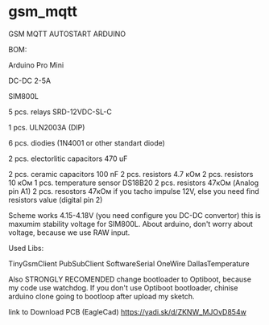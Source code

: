 # gsm_mqtt
GSM MQTT AUTOSTART ARDUINO

BOM:

Arduino Pro Mini

DC-DC 2-5А

SIM800L

5 pcs. relays SRD-12VDC-SL-C

1 pcs. ULN2003A (DIP)

6 pcs. diodies (1N4001 or other standart diode)

2 pcs. electorlitic capacitors 470 uF

2 pcs. ceramic capacitors 100 nF
2 pcs. resistors 4.7 кОм
2 pcs. resistors 10 кОм
1 pcs. temperature sensor DS18B20
2 pcs. resistors 47кОм (Analog pin А1)
2 pcs. resostors 47кОм if you tacho impulse 12V, else you need find resistors value (digital pin 2)

Scheme works 4.15-4.18V (you need configure you DC-DC convertor) this is maxumim stability voltage for SIM800L.
About arduino, don't worry about voltage, because we use RAW input.

Used Libs:

TinyGsmClient
PubSubClient
SoftwareSerial
OneWire
DallasTemperature

Also STRONGLY RECOMENDED change bootloader to Optiboot, because my code use watchdog.
If you don't use Optiboot bootloader, chinise arduino clone going to bootloop after upload my sketch.

link to Download PCB (EagleCad) https://yadi.sk/d/ZKNW_MJOvD854w
